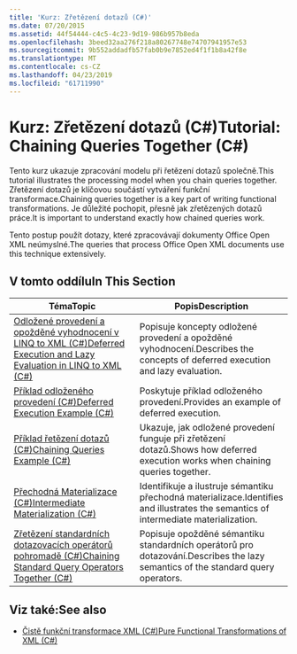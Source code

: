 ```yaml
---
title: 'Kurz: Zřetězení dotazů (C#)'
ms.date: 07/20/2015
ms.assetid: 44f54444-c4c5-4c23-9d19-986b957b8eda
ms.openlocfilehash: 3beed32aa276f218a80267748e74707941957e53
ms.sourcegitcommit: 9b552addadfb57fab0b9e7852ed4f1f1b8a42f8e
ms.translationtype: MT
ms.contentlocale: cs-CZ
ms.lasthandoff: 04/23/2019
ms.locfileid: "61711990"
---
```

# <a name="tutorial-chaining-queries-together-c"></a><span data-ttu-id="89502-102">Kurz: Zřetězení dotazů (C#)</span><span class="sxs-lookup"><span data-stu-id="89502-102">Tutorial: Chaining Queries Together (C#)</span></span>
<span data-ttu-id="89502-103">Tento kurz ukazuje zpracování modelu při řetězení dotazů společně.</span><span class="sxs-lookup"><span data-stu-id="89502-103">This tutorial illustrates the processing model when you chain queries together.</span></span> <span data-ttu-id="89502-104">Zřetězení dotazů je klíčovou součástí vytváření funkční transformace.</span><span class="sxs-lookup"><span data-stu-id="89502-104">Chaining queries together is a key part of writing functional transformations.</span></span> <span data-ttu-id="89502-105">Je důležité pochopit, přesně jak zřetězených dotazů práce.</span><span class="sxs-lookup"><span data-stu-id="89502-105">It is important to understand exactly how chained queries work.</span></span>  
  
 <span data-ttu-id="89502-106">Tento postup použít dotazy, které zpracovávají dokumenty Office Open XML neúmyslné.</span><span class="sxs-lookup"><span data-stu-id="89502-106">The queries that process Office Open XML documents use this technique extensively.</span></span>  
  
## <a name="in-this-section"></a><span data-ttu-id="89502-107">V tomto oddílu</span><span class="sxs-lookup"><span data-stu-id="89502-107">In This Section</span></span>  
  
|<span data-ttu-id="89502-108">Téma</span><span class="sxs-lookup"><span data-stu-id="89502-108">Topic</span></span>|<span data-ttu-id="89502-109">Popis</span><span class="sxs-lookup"><span data-stu-id="89502-109">Description</span></span>|  
|-----------|-----------------|  
|[<span data-ttu-id="89502-110">Odložené provedení a opožděné vyhodnocení v LINQ to XML (C#)</span><span class="sxs-lookup"><span data-stu-id="89502-110">Deferred Execution and Lazy Evaluation in LINQ to XML (C#)</span></span>](../../../../csharp/programming-guide/concepts/linq/deferred-execution-and-lazy-evaluation-in-linq-to-xml.md)|<span data-ttu-id="89502-111">Popisuje koncepty odložené provedení a opožděné vyhodnocení.</span><span class="sxs-lookup"><span data-stu-id="89502-111">Describes the concepts of deferred execution and lazy evaluation.</span></span>|  
|[<span data-ttu-id="89502-112">Příklad odloženého provedení (C#)</span><span class="sxs-lookup"><span data-stu-id="89502-112">Deferred Execution Example (C#)</span></span>](../../../../csharp/programming-guide/concepts/linq/deferred-execution-example.md)|<span data-ttu-id="89502-113">Poskytuje příklad odloženého provedení.</span><span class="sxs-lookup"><span data-stu-id="89502-113">Provides an example of deferred execution.</span></span>|  
|[<span data-ttu-id="89502-114">Příklad řetězení dotazů (C#)</span><span class="sxs-lookup"><span data-stu-id="89502-114">Chaining Queries Example (C#)</span></span>](../../../../csharp/programming-guide/concepts/linq/chaining-queries-example.md)|<span data-ttu-id="89502-115">Ukazuje, jak odložené provedení funguje při zřetězení dotazů.</span><span class="sxs-lookup"><span data-stu-id="89502-115">Shows how deferred execution works when chaining queries together.</span></span>|  
|[<span data-ttu-id="89502-116">Přechodná Materializace (C#)</span><span class="sxs-lookup"><span data-stu-id="89502-116">Intermediate Materialization (C#)</span></span>](../../../../csharp/programming-guide/concepts/linq/intermediate-materialization.md)|<span data-ttu-id="89502-117">Identifikuje a ilustruje sémantiku přechodná materializace.</span><span class="sxs-lookup"><span data-stu-id="89502-117">Identifies and illustrates the semantics of intermediate materialization.</span></span>|  
|[<span data-ttu-id="89502-118">Zřetězení standardních dotazovacích operátorů pohromadě (C#)</span><span class="sxs-lookup"><span data-stu-id="89502-118">Chaining Standard Query Operators Together (C#)</span></span>](../../../../csharp/programming-guide/concepts/linq/chaining-standard-query-operators-together.md)|<span data-ttu-id="89502-119">Popisuje opožděné sémantiku standardních operátorů pro dotazování.</span><span class="sxs-lookup"><span data-stu-id="89502-119">Describes the lazy semantics of the standard query operators.</span></span>|  
  
## <a name="see-also"></a><span data-ttu-id="89502-120">Viz také:</span><span class="sxs-lookup"><span data-stu-id="89502-120">See also</span></span>

- [<span data-ttu-id="89502-121">Čistě funkční transformace XML (C#)</span><span class="sxs-lookup"><span data-stu-id="89502-121">Pure Functional Transformations of XML (C#)</span></span>](../../../../csharp/programming-guide/concepts/linq/pure-functional-transformations-of-xml.md)
